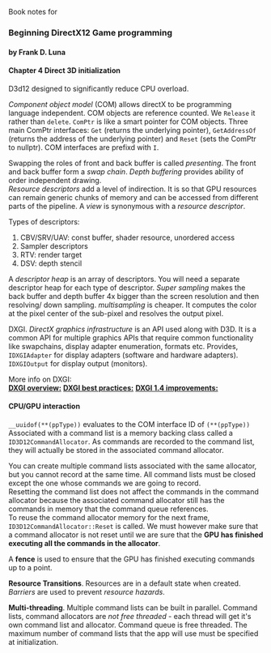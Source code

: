 Book notes for  
### Beginning DirectX12 Game programming
#### by Frank D. Luna


#### Chapter 4 Direct 3D initialization
D3d12 designed to significantly reduce CPU overload.  

*Component object model* (COM) allows directX to be programming language independent. COM objects are reference counted. We `Release` it rather than `delete`. `ComPtr` is like a smart pointer for COM objects. Three main ComPtr interfaces: `Get` (returns the underlying pointer), `GetAddressOf` (returns the address of the underlying pointer) and `Reset` (sets the ComPtr to nullptr). COM interfaces are prefixd with `I`.  

Swapping the roles of front and back buffer is called *presenting*. The front and back buffer form a *swap chain*. *Depth buffering* provides ability of order independent drawing.  
*Resource descriptors* add a level of indirection. It is so that GPU resources can remain generic chunks of memory and can be accessed from different parts of the pipeline. A *view* is synonymous with a *resource descriptor*.  

Types of descriptors:
1. CBV/SRV/UAV: const buffer, shader resource, unordered access
2. Sampler descriptors
3. RTV: render target
4. DSV: depth stencil

A *descriptor heap* is an array of descriptors. You will need a separate descriptor heap for each type of descriptor.
*Super sampling* makes the back buffer and depth buffer 4x bigger than the screen resolution and then resolving/ down sampling. *multisampling* is cheaper. It computes the color at the pixel center of the sub-pixel and resolves the output pixel.

DXGI. *DirectX graphics infrastructure* is an API used along with D3D. It is a common API for multiple graphics APIs that require common functionality like swapchains, display adapter enumeration, formats etc. Provides,  
`IDXGIAdapter` for display adapters (software and hardware adapters).  
`IDXGIOutput` for display output (monitors).  

More info on DXGI:  
[**DXGI overview:**](http://msdn.microsoft.com/en-us/library/windows/desktop/bb205075(v=vs.85).aspx)  
[**DXGI best practices:**](http://msdn.microsoft.com/en-us/library/windows/desktop/ee417025(v=vs.85).aspx)  
[**DXGI 1.4 improvements:**]( http://msdn.microsoft.com/en-us/library/windows/desktop/mt427784%28v=vs.85%29.aspx)  

#### CPU/GPU interaction

`__uuidof(**(ppType))` evaluates to the COM interface ID of `(**(ppType))`  
Associated with a command list is a memory backing class called a  `ID3D12CommandAllocator`. As commands are recorded to the command list, they will actually be stored in the associated command allocator.  

You can create multiple command lists associated with the same allocator, but you cannot record at the same time. All command lists must be closed except the one whose commands we are going to record.  
Resetting the command list does not affect the commands in the command allocator because the associated command allocator still has the commands in memory that the command queue references.  
To reuse the command allocator memory for the next frame, `ID3D12CommandAllocator::Reset` is called. We must however make sure that a command allocator is not reset until we are sure that the **GPU has finished executing all the commands in the allocator**.  

A **fence** is used to ensure that the GPU has finished executing commands up to a point.  

**Resource Transitions**. Resources are in a default state when created. *Barriers* are used to prevent *resource hazards*.

**Multi-threading**. Multiple command lists can be built in parallel. Command lists, command allocators are *not free threaded* - each thread will get it's own command list and allocator. Command queue is free threaded. The maximum number of command lists that the app will use must be specified at initialization.  
 
